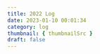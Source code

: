 ```yaml
---
title: 2022 Log
date: 2023-01-10 00:01:34
category: log
thumbnail: { thumbnailSrc }
draft: false
---
```


